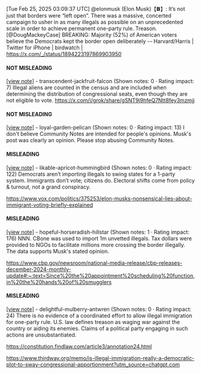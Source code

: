 [Tue Feb 25, 2025 03:09:37 UTC] @elonmusk (Elon Musk)【𝗕】: It’s not just that borders were “left open”.  There was a massive, concerted campaign to usher in as many illegals as possible on an unprecedented scale in order to achieve permanent one-party rule.  Treason. [@DougMackeyCase] BREAKING: Majority (52%) of American voters believe the Democrats kept the border open deliberately -- Harvard/Harris | Twitter for iPhone | birdwatch | https://x.com/_/status/1894223197869903950

#### NOT MISLEADING

[[view note]](https://x.com/i/birdwatch/n/1894340702772813965) - transcendent-jackfruit-falcon (Shown notes: 0 · Rating impact: 7)
Illegal aliens are counted in the census and are included when determining the distribution of congressional seats, even though they are not eligible to vote. 
https://x.com/i/grok/share/gSNT9i9hfeQ7Ntt8fey3mzmjj

#### NOT MISLEADING

[[view note]](https://x.com/i/birdwatch/n/1894234719170302190) - loyal-garden-pelican (Shown notes: 0 · Rating impact: 13)
I don't believe Community Notes are intended for people's opinions. Musk's post was clearly an opinion. 
Please stop abusing Community Notes.

#### MISLEADING

[[view note]](https://x.com/i/birdwatch/n/1894248326125817977) - likable-apricot-hummingbird (Shown notes: 0 · Rating impact: 122)
Democrats aren’t importing illegals to swing states for a 1-party system. Immigrants don’t vote; citizens do. Electoral shifts come from policy & turnout, not a grand conspiracy.

https://www.vox.com/politics/375253/elon-musks-nonsensical-lies-about-immigrant-voting-briefly-explained

#### MISLEADING

[[view note]](https://x.com/i/birdwatch/n/1894243386116510204) - hopeful-horseradish-hillstar (Shown notes: 1 · Rating impact: 176)
NNN. CBone was used to import 1m unvetted illegals. Tax dollars were provided to NGOs to facilitate millions more crossing the border illegally. The data supports Musk's stated opinion.

https://www.cbp.gov/newsroom/national-media-release/cbp-releases-december-2024-monthly-update#:~:text=Since%20the%20appointment%20scheduling%20function,in%20the%20hands%20of%20smugglers

#### MISLEADING

[[view note]](https://x.com/i/birdwatch/n/1894226839297523861) - delightful-mulberry-antwren (Shown notes: 0 · Rating impact: 24)
There is no evidence of a coordinated effort to allow illegal immigration for one-party rule. U.S. law defines treason as waging war against the country or aiding its enemies. Claims of a political party engaging in such actions are unsubstantiated.

https://constitution.findlaw.com/article3/annotation24.html

https://www.thirdway.org/memo/is-illegal-immigration-really-a-democratic-plot-to-sway-congressional-apportionment?utm_source=chatgpt.com
